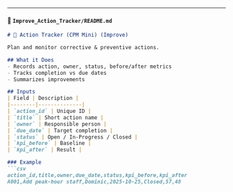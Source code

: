 
---

#### 📘 `Improve_Action_Tracker/README.md`
```markdown
# 🔄 Action Tracker (CPM Mini) (Improve)

Plan and monitor corrective & preventive actions.

## What it Does
- Records action, owner, status, before/after metrics
- Tracks completion vs due dates
- Summarizes improvements

## Inputs
| Field | Description |
|--------|--------------|
| `action_id` | Unique ID |
| `title` | Short action name |
| `owner` | Responsible person |
| `due_date` | Target completion |
| `status` | Open / In-Progress / Closed |
| `kpi_before` | Baseline |
| `kpi_after` | Result |

### Example
```csv
action_id,title,owner,due_date,status,kpi_before,kpi_after
A001,Add peak-hour staff,Dominic,2025-10-25,Closed,57,48
